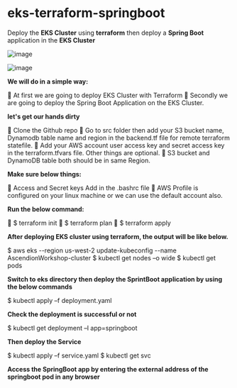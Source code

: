 # eks-terraform-springboot
Deploy the **EKS Cluster** using **terraform** then deploy a **Spring Boot** application in the **EKS Cluster** 

![image](https://user-images.githubusercontent.com/38450758/201491650-26cfa08e-70c1-420d-bdf0-c2b2a99bc4dc.png)


![image](https://user-images.githubusercontent.com/38450758/201491597-ff41e3b7-b0cb-4ac4-9845-03cb2b28cd72.png)


**We will do in a simple way:**

	At first we are going to deploy EKS Cluster with Terraform 
	Secondly we are going to deploy the Spring Boot Application on the EKS Cluster.


**let's get our hands dirty**

	Clone the Github repo 
	Go to src folder then add your S3 bucket name, Dynamodb table name and region in the backend.tf file for remote terraform statefile.
	 Add your AWS account user access key and secret access key in the terraform.tfvars file. Other things are optional.
	 S3 bucket and DynamoDB table both should be in same Region.


**Make sure below things:**

	 Access and Secret keys Add in the .bashrc file
	AWS Profile is configured on your linux machine or we can use the default account also.


**Run the below command:**

	$ terraform init
	$ terraform plan
	$ terraform apply



**After deploying EKS cluster using terraform, the output will be like below.**

$ aws eks --region us-west-2 update-kubeconfig --name AscendionWorkshop-cluster
$ kubectl get nodes –o wide
$ kubectl get pods 

**Switch to eks directory then deploy the SprintBoot application by using the below commands**

$ kubectl apply –f deployment.yaml

**Check the deployment is successful or not**

$ kubectl get deployment –l app=springboot

**Then deploy the Service**

$ kubectl apply –f service.yaml
$ kubectl get svc

**Access the SpringBoot app by entering the external address of the springboot pod in any browser**

